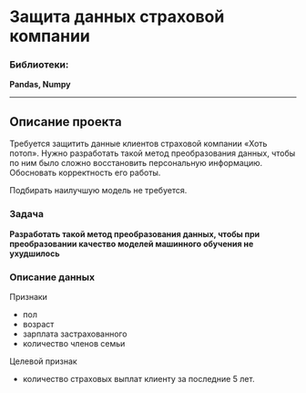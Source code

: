 # Защита данных страховой компании

### Библиотеки:
**Pandas, Numpy**

---
## Описание проекта
Требуется защитить данные клиентов страховой компании «Хоть потоп».
Нужно разработать такой метод преобразования данных, чтобы по ним было сложно восстановить персональную информацию.
Обосновать корректность его работы.

Подбирать наилучшую модель не требуется.


### Задача
**Разработать такой метод преобразования данных, чтобы при преобразовании качество моделей машинного обучения не ухудшилось**

### Описание данных
Признаки
- пол
- возраст
- зарплата застрахованного
- количество членов семьи

Целевой признак
- количество страховых выплат клиенту за последние 5 лет.

